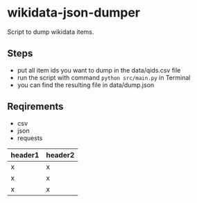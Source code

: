 # wikidata-json-dumper

Script to dump wikidata items.

## Steps
* put all item ids you want to dump in the data/qids.csv file
* run the script with command ``` python src/main.py ``` in Terminal
* you can find the resulting file in data/dump.json

## Reqirements
* csv
* json
* requests


| header1 | header2 |
|---------|---------|
| x       | x       |
| x       | x       |
| x       | x       |
